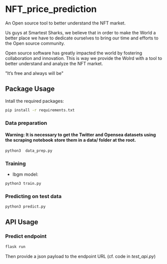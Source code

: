 # NFT_price_prediction

An Open source tool to better understand the NFT market.

Us guys at Smartest Sharks, we believe that in order to make the World a better place we have to dedicate ourselves to bring our time and efforts to the Open source community. 

Open source software has greatly impacted the world by fostering collaboration and innovation. This is way we provide the Wolrd with a tool to better understand and analyze the NFT market.

"It’s free and always will be"

## Package Usage

Intall the required packages:

```bash
pip install -r requirements.txt
```

### Data preparation

#### Warning: It is necessary to get the Twitter and Opensea datasets using the scraping notebook store them in a data/ folder at the root.

```bash
python3  data_prep.py
```

### Training 

* lbgm model: 
```bash
python3 train.py
```

### Predicting on test data

```bash
python3 predict.py
```

## API Usage

### Predict endpoint

```bash
flask run
```

Then provide a json payload to the endpoint URL (cf. code in *test_api.py*)
